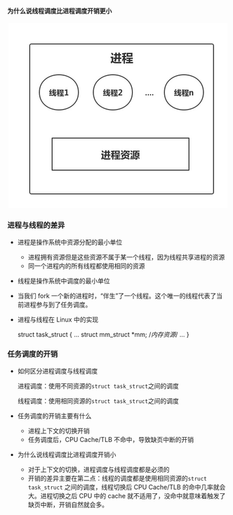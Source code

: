 #### 为什么说线程调度比进程调度开销更小
<p align='center'>
<img src='../images/process.png'>
</p> 

### 进程与线程的差异

- 进程是操作系统中资源分配的最小单位
    - 进程拥有资源但是这些资源不属于某一个线程，因为线程共享进程的资源
    - 同一个进程内的所有线程都使用相同的资源
- 线程是操作系统中调度的最小单位
- 当我们 fork 一个新的进程时，“伴生”了一个线程。这个唯一的线程代表了当前进程参与到了任务调度。
- 进程与线程在 Linux 中的实现

    struct task_struct {
    	...
    	struct mm_struct *mm; /*内存资源*/
    	...
    }

### 任务调度的开销

- 如何区分进程调度与线程调度

    进程调度：使用不同资源的`struct task_struct`之间的调度

    线程调度：使用相同资源的`struct task_struct`之间的调度

- 任务调度的开销主要有什么
    - 进程上下文的切换开销
    - 任务调度后，CPU Cache/TLB 不命中，导致缺页中断的开销
- 为什么说线程调度比进程调度开销小
    - 对于上下文的切换，进程调度与线程调度都是必须的
    - 开销的差异主要在第二点：线程的调度都是使用相同资源的`struct task_struct` 之间的调度，线程切换后 CPU Cache/TLB 的命中几率就会大。进程切换之后 CPU 中的 cache 就不适用了，没命中就意味着触发了缺页中断，开销自然就会多。